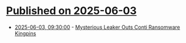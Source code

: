 # [Published on 2025-06-03](index.md)

* [2025-06-03, 09:30:00](https://soylentnews.org/article.pl?sid=25/06/01/1835204&from=rss) - [Mysterious Leaker Outs Conti Ransomware Kingpins](https://soylentnews.org/article.pl?sid=25/06/01/1835204&from=rss)

